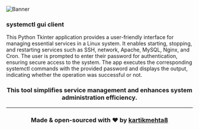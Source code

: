 ![Banner](https://github.com/kartikmehta8/systemctl-gui-client/assets/77505989/9869d6a5-8906-43d7-81b9-b2fa7d616030)

### systemctl gui client

This Python Tkinter application provides a user-friendly interface for managing essential services in a Linux system. It enables starting, stopping, and restarting services such as SSH, network, Apache, MySQL, Nginx, and Cron. The user is prompted to enter their password for authentication, ensuring secure access to the system. The app executes the corresponding systemctl commands with the provided password and displays the output, indicating whether the operation was successful or not.

<h3 align="center">
  This tool simplifies service management and enhances system administration efficiency.
</h3>

<hr />

<h3 align="center">
  Made & open-sourced with ❤️ by <a href="https://www.kartikmehta.xyz">kartikmehta8</a>
</h3>
